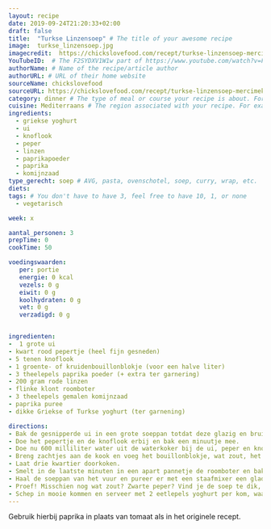 ```yaml
---
layout: recipe
date: 2019-09-24T21:20:33+02:00
draft: false
title:  "Turkse Linzensoep" # The title of your awesome recipe
image:  turkse_linzensoep.jpg
imagecredit:  https://chickslovefood.com/recept/turkse-linzensoep-mercimek-corbasi/
YouTubeID:  # The F2SYDXV1W1w part of https://www.youtube.com/watch?v=F2SYDXV1W1w
authorName: # Name of the recipe/article author
authorURL: # URL of their home website
sourceName: chickslovefood
sourceURL: https://chickslovefood.com/recept/turkse-linzensoep-mercimek-corbasi/
category: dinner # The type of meal or course your recipe is about. For example: "dinner", "entree", or "dessert".
cuisine: Mediterraans # The region associated with your recipe. For example, Italiaans, Mediterraans", or Eigen.
ingredients:
  - griekse yoghurt
  - ui
  - knoflook
  - peper
  - linzen
  - paprikapoeder
  - paprika
  - komijnzaad
type_gerecht: soep # AVG, pasta, ovenschotel, soep, curry, wrap, etc.
diets: 
tags: # You don't have to have 3, feel free to have 10, 1, or none
  - vegetarisch

week: x

aantal_personen: 3
prepTime: 0
cookTime: 50

voedingswaarden:
   per: portie
   energie: 0 kcal
   vezels: 0 g
   eiwit: 0 g
   koolhydraten: 0 g
   vet: 0 g
   verzadigd: 0 g


ingredienten:
-  1 grote ui
- kwart rood pepertje (heel fijn gesneden)
- 5 tenen knoflook
- 1 groente- of kruidenbouillonblokje (voor een halve liter)
- 3 theelepels paprika poeder (+ extra ter garnering)
- 200 gram rode linzen
- flinke klont roomboter
- 3 theelepels gemalen komijnzaad
- paprika puree
- dikke Griekse of Turkse yoghurt (ter garnening)

directions:
- Bak de gesnipperde ui in een grote soeppan totdat deze glazig en bruinig wordt.
- Doe het pepertje en de knoflook erbij en bak een minuutje mee.
- Doe nu 600 milliliter water uit de waterkoker bij de ui, peper en knoflook.
- Breng zachtjes aan de kook en voeg het bouillonblokje, wat zout, het paprikapoeder en de linzen toe.
- Laat drie kwartier doorkoken.
- Smelt in de laatste minuten in een apart pannetje de roomboter en bak hierin het gemalen komijnzaad totdat het begint te ruiken.
- Haal de soeppan van het vuur en pureer er met een staafmixer een gladde massa van.
- Proef! Misschien nog wat zout? Zwarte peper? Vind je de soep te dik, dan voeg je nog wat water toe.
- Schep in mooie kommen en serveer met 2 eetlepels yoghurt per kom, waarop je nog wat paprikapoeder strooit.
---
```


Gebruik hierbij paprika in plaats van tomaat als in het originele recept.

